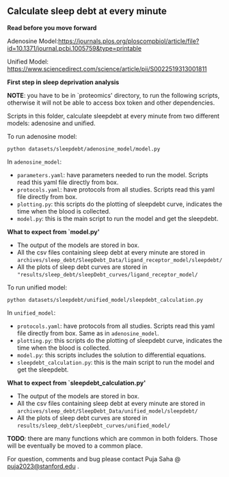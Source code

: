 ## Calculate sleep debt at every minute

**Read before you move forward**

Adenosine Model:https://journals.plos.org/ploscompbiol/article/file?id=10.1371/journal.pcbi.1005759&type=printable

Unified Model: https://www.sciencedirect.com/science/article/pii/S0022519313001811

**First step in sleep deprivation analysis**

**NOTE**: you have to be in `proteomics' directory, to run the following scripts, otherwise it will not be able to access box token and other dependencies.

Scripts in this folder, calculate sleepdebt at every minute from two different models: adenosine and unified.

To run adenosine model:

```shell
python datasets/sleepdebt/adenosine_model/model.py
```

In `adenosine_model`:

- `parameters.yaml`: have parameters needed to run the model. Scripts read this yaml file directly from box.
- `protocols.yaml`: have protocols from all studies. Scripts read this yaml file directly from box.
- `plotting.py`: this scripts do the plotting of sleepdebt curve, indicates the time when the blood is collected.
- `model.py`: this is the main script to run the model and get the sleepdebt.

**What to expect from `model.py'**

- The output of the models are stored in box.
- All the csv files containing sleep debt at every minute are stored in
  `archives/sleep_debt/SleepDebt_Data/ligand_receptor_model/sleepdebt/`
- All the plots of sleep debt curves are stored in
  `"results/sleep_debt/sleepDebt_curves/ligand_receptor_model/`

To run unified model:

```shell
python datasets/sleepdebt/unified_model/sleepdebt_calculation.py
```

In `unified_model`:

- `protocols.yaml`: have protocols from all studies. Scripts read this yaml file directly from box. Same as in `adenosine_model`.
- `plotting.py`: this scripts do the plotting of sleepdebt curve, indicates the time when the blood is collected.
- `model.py`: this scripts includes the solution to differential equations.
- `sleepdebt_calculation.py`: this is the main script to run the model and get the sleepdebt.

**What to expect from `sleepdebt_calculation.py'**

- The output of the models are stored in box.
- All the csv files containing sleep debt at every minute are stored in
  `archives/sleep_debt/SleepDebt_Data/unified_model/sleepdebt/`
- All the plots of sleep debt curves are stored in
  `results/sleep_debt/sleepDebt_curves/unified_model/`

**TODO**: there are many functions which are common in both folders. Those will be eventually be moved to a common place.

For question, comments and bug please contact Puja Saha @ puja2023@stanford.edu .
